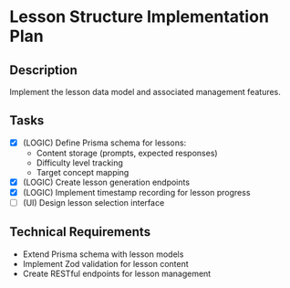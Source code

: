 # Lesson Structure Implementation Plan

## Description
Implement the lesson data model and associated management features.

## Tasks
- [x] (LOGIC) Define Prisma schema for lessons:
  - Content storage (prompts, expected responses)
  - Difficulty level tracking
  - Target concept mapping
- [x] (LOGIC) Create lesson generation endpoints
- [x] (LOGIC) Implement timestamp recording for lesson progress
- [ ] (UI) Design lesson selection interface

## Technical Requirements
- Extend Prisma schema with lesson models
- Implement Zod validation for lesson content
- Create RESTful endpoints for lesson management